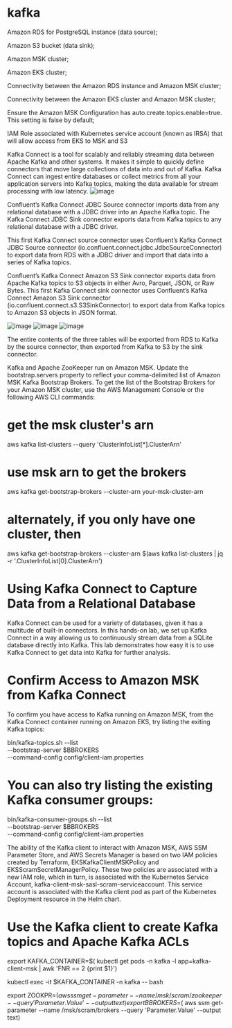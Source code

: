 # kafka

Amazon RDS for PostgreSQL instance (data source);

Amazon S3 bucket (data sink);

Amazon MSK cluster;

Amazon EKS cluster;

Connectivity between the Amazon RDS instance and Amazon MSK cluster;

Connectivity between the Amazon EKS cluster and Amazon MSK cluster;

Ensure the Amazon MSK Configuration has auto.create.topics.enable=true. This setting is false by default;

IAM Role associated with Kubernetes service account (known as IRSA) that will allow access from EKS to MSK and S3

Kafka Connect is a tool for scalably and reliably streaming data between Apache Kafka and other systems. It makes it simple to quickly define connectors that move large collections of data into and out of Kafka. Kafka Connect can ingest entire databases or collect metrics from all your application servers into Kafka topics, making the data available for stream processing with low latency. 
![image](https://user-images.githubusercontent.com/36766101/166189095-2d6ef7ef-b306-43f6-9216-a677347e8873.png)



Confluent’s Kafka Connect JDBC Source connector imports data from any relational database with a JDBC driver into an Apache Kafka topic. The Kafka Connect JDBC Sink connector exports data from Kafka topics to any relational database with a JDBC driver.

This first Kafka Connect source connector uses Confluent’s Kafka Connect JDBC Source connector (io.confluent.connect.jdbc.JdbcSourceConnector) to export data from RDS with a JDBC driver and import that data into a series of Kafka topics.

Confluent’s Kafka Connect Amazon S3 Sink connector exports data from Apache Kafka topics to S3 objects in either Avro, Parquet, JSON, or Raw Bytes.
This first Kafka Connect sink connector uses Confluent’s Kafka Connect Amazon S3 Sink connector (io.confluent.connect.s3.S3SinkConnector) to export data from Kafka topics to Amazon S3 objects in JSON format.


![image](https://user-images.githubusercontent.com/36766101/171408182-593ab002-3e12-47d2-bf41-8e4d10801f62.png)
![image](https://user-images.githubusercontent.com/36766101/171408271-ac961088-ef63-4e77-b9c5-be667ffd9fd4.png)
![image](https://user-images.githubusercontent.com/36766101/171411155-64935646-7aec-4ae2-9ef2-0d0506591684.png)



The entire contents of the three tables will be exported from RDS to Kafka by the source connector, then exported from Kafka to S3 by the sink connector.



Kafka and Apache ZooKeeper run on Amazon MSK. Update the bootstrap.servers property to reflect your comma-delimited list of Amazon MSK Kafka Bootstrap Brokers. To get the list of the Bootstrap Brokers for your Amazon MSK cluster, use the AWS Management Console or the following AWS CLI commands:


# get the msk cluster's arn
aws kafka list-clusters --query 'ClusterInfoList[*].ClusterArn'
# use msk arn to get the brokers
aws kafka get-bootstrap-brokers --cluster-arn your-msk-cluster-arn
# alternately, if you only have one cluster, then
aws kafka get-bootstrap-brokers --cluster-arn $(aws kafka list-clusters | jq -r '.ClusterInfoList[0].ClusterArn')


# Using Kafka Connect to Capture Data from a Relational Database
Kafka Connect can be used for a variety of databases, given it has a multitude of built-in connectors. In this hands-on lab, we set up Kafka Connect in a way allowing us to continuously stream data from a SQLite database directly into Kafka. This lab demonstrates how easy it is to use Kafka Connect to get data into Kafka for further analysis.

# Confirm Access to Amazon MSK from Kafka Connect
To confirm you have access to Kafka running on Amazon MSK, from the Kafka Connect container running on Amazon EKS, try listing the exiting Kafka topics:

bin/kafka-topics.sh --list \
  --bootstrap-server $BBROKERS \
  --command-config config/client-iam.properties
  
# You can also try listing the existing Kafka consumer groups:

bin/kafka-consumer-groups.sh --list \
  --bootstrap-server $BBROKERS \
  --command-config config/client-iam.properties
  
  
  
The ability of the Kafka client to interact with Amazon MSK, AWS SSM Parameter Store, and AWS Secrets Manager is based on two IAM policies created by Terraform, EKSKafkaClientMSKPolicy and EKSScramSecretManagerPolicy. These two policies are associated with a new IAM role, which in turn, is associated with the Kubernetes Service Account, kafka-client-msk-sasl-scram-serviceaccount. This service account is associated with the Kafka client pod as part of the Kubernetes Deployment resource in the Helm chart.

# Use the Kafka client to create Kafka topics and Apache Kafka ACLs
export KAFKA_CONTAINER=$(  kubectl get pods -n kafka -l app=kafka-client-msk |     awk 'FNR == 2 {print $1}')
    
kubectl exec -it $KAFKA_CONTAINER -n kafka -- bash


export ZOOKPR=$(  aws ssm get-parameter --name /msk/scram/zookeeper     --query 'Parameter.Value' --output text)
export BBROKERS=$(  aws ssm get-parameter --name /msk/scram/brokers     --query 'Parameter.Value' --output text)
